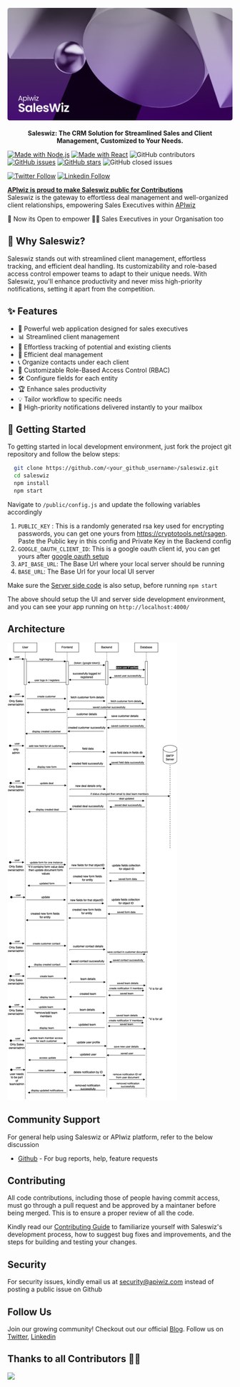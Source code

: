 <p align="center">
    <img src="./public/banner.png" alt="Saleswize banner" />
    <br/>
    <br/>
    <b>Saleswiz: The CRM Solution for Streamlined Sales and Client Management, Customized to Your Needs.</b>
</p>

[![Made with Node.js](https://img.shields.io/badge/Node.js->=14-blue?logo=node.js&logoColor=green)](https://nodejs.org "Go to Node.js homepage")
[![Made with React](https://img.shields.io/badge/React-18-blue?logo=react&logoColor=#61DAFB)](https://reactjs.org "Go to React homepage")
![GitHub contributors](https://img.shields.io/github/contributors/apiwizlabs/saleswiz)
[![GitHub issues](https://img.shields.io/github/issues/apiwizlabs/saleswiz)](https://github.com/apiwizlabs/saleswiz/issues)
[![GitHub stars](https://img.shields.io/github/stars/apiwizlabs/saleswiz)](https://github.com/apiwizlabs/saleswiz/stargazers)
![GitHub closed issues](https://img.shields.io/github/issues-closed/apiwizlabs/saleswiz)

[![Twitter Follow](https://img.shields.io/badge/Twitter-1DA1F2?style=for-the-badge&logo=twitter&logoColor=white)](https://twitter.com/getapiwiz)
[![Linkedin Follow](https://img.shields.io/badge/LinkedIn-0077B5?style=for-the-badge&logo=linkedin&logoColor=white)](https://www.linkedin.com/company/apiwizio/)

<!-- Add github shields badges  -->


[**APIwiz is proud to make Saleswiz public for Contributions**](https://www.apiwiz.io/)  
Saleswiz is the gateway to effortless deal management and well-organized client relationships, empowering Sales Executives within [APIwiz](https://www.apiwiz.io/)

🎉 Now its Open to empower 💪🏻 Sales Executives in your Organisation too

## 🤔 Why Saleswiz?
Saleswiz stands out with streamlined client management, effortless tracking, and efficient deal handling. Its customizability and role-based access control empower teams to adapt to their unique needs. With Saleswiz, you'll enhance productivity and never miss high-priority notifications, setting it apart from the competition.

## ✨ Features

- 🚀 Powerful web application designed for sales executives
- 📊 Streamlined client management
- 🎯 Effortless tracking of potential and existing clients
- 💼 Efficient deal management
- 📞 Organize contacts under each client
- 🧩 Customizable Role-Based Access Control (RBAC)
- 🛠️ Configure fields for each entity
- 🏆 Enhance sales productivity
- 💡 Tailor workflow to specific needs
- 📧 High-priority notifications delivered instantly to your mailbox

## 🚀 Getting Started
To getting started in local development environment, just fork the project git repository and follow the below steps:

```bash
  git clone https://github.com/<your_github_username>/saleswiz.git
  cd saleswiz
  npm install
  npm start
```

Navigate to `/public/config.js` and update the following variables accordingly
1. `PUBLIC_KEY` : This is a randomly generated rsa key used for encrypting passwords, you can get one yours from https://cryptotools.net/rsagen. Paste the Public key in this config and Private Key in the Backend config
2. `GOOGLE_OAUTH_CLIENT_ID`: This is a google oauth client id, you can get yours after [google oauth setup](https://support.google.com/cloud/answer/6158849?hl=en)
3. `API_BASE_URL`: The Base Url where your local server should be running
4. `BASE_URL`: The Base Url for your local UI server


Make sure the [Server side code](https://github.com/apiwizlabs/saleswiz-backend) is also setup, before running `npm start`

The above should setup the UI and server side development environment, and you can see your app running on `http://localhost:4000/`



## Architecture

![saleswiz architecture](./public/white-saleswiz-seq.drawio.png)


## Community Support

For general help using Saleswiz or APIwiz platform, refer to the below discussion
- [Github](https://github.com/apiwizlabs/apiwiz/discussions) - For bug reports, help, feature requests


## Contributing
All code contributions, including those of people having commit access, must go through a pull request and be approved by a maintaner before being merged. This is to ensure a proper review of all the code.

Kindly read our [Contributing Guide](./CONTRIBUTING.md) to familiarize yourself with Saleswiz's development process, how to suggest bug fixes and improvements, and the steps for building and testing your changes.

## Security

For security issues, kindly email us at security@apiwiz.com instead of posting a public issue on Github

## Follow Us
Join our growing community! Checkout out our official [Blog](https://www.apiwiz.io/resources/blogs). Follow us on [Twitter](https://twitter.com/getapiwiz), [Linkedin](https://www.linkedin.com/company/apiwizio/)


## Thanks to all Contributors 🙏🏼
<a href="https://github.com/apiwizlabs/saleswiz/graphs/contributors">
  <img src="https://contrib.rocks/image?repo=apiwizlabs/saleswiz&max=400&columns=20" />
<a>

<!-- The above picture will be visible once made public -->









